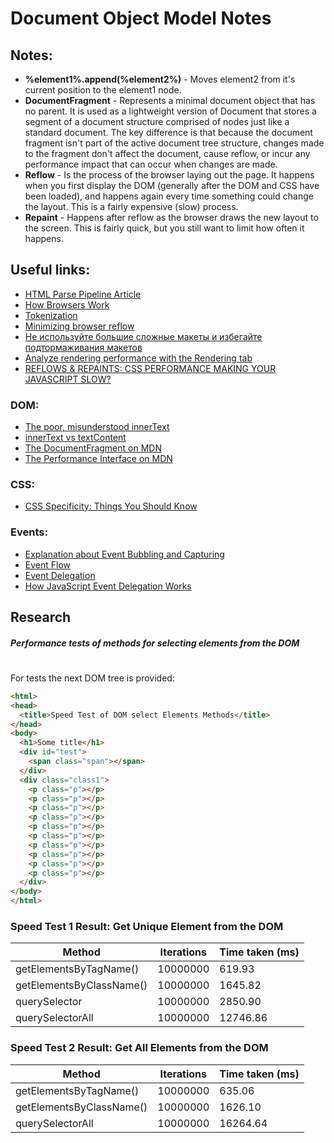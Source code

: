 # Document Object Model Notes

## Notes:
- **%element1%.append(%element2%)** - Moves element2 from it's current position to the element1 node.
- **DocumentFragment** - Represents a minimal document object that has no parent. It is used as a lightweight version of Document that stores a segment of a document structure comprised of nodes just like a standard document. The key difference is that because the document fragment isn't part of the active document tree structure, changes made to the fragment don't affect the document, cause reflow, or incur any performance impact that can occur when changes are made.
- **Reflow** - Is the process of the browser laying out the page. It happens when you first display the DOM (generally after the DOM and CSS have been loaded), and happens again every time something could change the layout. This is a fairly expensive (slow) process.
- **Repaint** - Happens after reflow as the browser draws the new layout to the screen. This is fairly quick, but you still want to limit how often it happens.

## Useful links:
- [HTML Parse Pipeline Article](http://www.students.science.uu.nl/~5523532/Opdracht1/HTML/parsing.html)
- [How Browsers Work](https://www.html5rocks.com/en/tutorials/internals/howbrowserswork/)
- [Tokenization](https://www.w3.org/TR/2014/REC-html5-20141028/syntax.html#tokenization)
- [Minimizing browser reflow](https://developers.google.com/speed/docs/insights/browser-reflow)
- [Не используйте большие сложные макеты и избегайте подтормаживания макетов](https://developers.google.com/web/fundamentals/performance/rendering/avoid-large-complex-layouts-and-layout-thrashing)
- [Analyze rendering performance with the Rendering tab](https://developers.google.com/web/tools/chrome-devtools/evaluate-performance/reference#rendering)
- [REFLOWS & REPAINTS: CSS PERFORMANCE MAKING YOUR JAVASCRIPT SLOW?](http://www.stubbornella.org/content/2009/03/27/reflows-repaints-css-performance-making-your-javascript-slow/)

### DOM:
- [The poor, misunderstood innerText](http://perfectionkills.com/the-poor-misunderstood-innerText/)
- [innerText vs textContent](https://kellegous.com/j/2013/02/27/innertext-vs-textcontent/)
- [The DocumentFragment on MDN](https://developer.mozilla.org/en-US/docs/Web/API/DocumentFragment)
- [The Performance Interface on MDN](https://developer.mozilla.org/en-US/docs/Web/API/Performance)

### CSS:
- [CSS Specificity: Things You Should Know](https://www.smashingmagazine.com/2007/07/css-specificity-things-you-should-know/)

### Events:
- [Explanation about Event Bubbling and Capturing](https://www.youtube.com/watch?time_continue=37&v=rGhgPPYc2sg)
- [Event Flow](https://www.w3.org/TR/DOM-Level-3-Events/#event-flow)
- [Event Delegation](https://javascript.info/event-delegation)
- [How JavaScript Event Delegation Works](https://davidwalsh.name/event-delegate)

## Research

##### Performance tests of methods for selecting elements from the DOM
#
For tests the next DOM tree is provided:
```html
<html>
<head>
  <title>Speed Test of DOM select Elements Methods</title>
</head>
<body>
  <h1>Some title</h1>
  <div id="test">
    <span class="span"></span>
  </div>
  <div class="class1">
    <p class="p"></p>
    <p class="p"></p>
    <p class="p"></p>
    <p class="p"></p>
    <p class="p"></p>
    <p class="p"></p>
    <p class="p"></p>
    <p class="p"></p>
    <p class="p"></p>
    <p class="p"></p>
  </div>
</body>
</html>
```

### Speed Test 1 Result: Get Unique Element from the DOM
Method | Iterations | Time taken (ms)
-|-|-
getElementsByTagName() | 10000000 | 619.93
getElementsByClassName() | 10000000 | 1645.82
querySelector | 10000000 | 2850.90
querySelectorAll | 10000000 | 12746.86

### Speed Test 2 Result: Get All Elements from the DOM
Method | Iterations | Time taken (ms)
-|-|-
getElementsByTagName() | 10000000 | 635.06
getElementsByClassName() | 10000000 | 1626.10
querySelectorAll | 10000000 | 16264.64